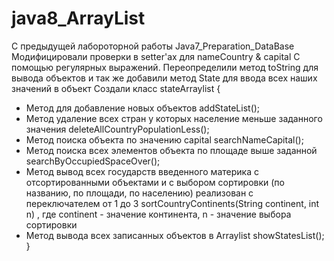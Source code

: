 # java8_ArrayList
С предыдущей лабороторной работы Java7_Preparation_DataBase Модифицировали проверки в setter'ax для nameCountry & capital 
С помощью регулярных выражений. Переопределили метод toString для вывода объектов и так же добавили метод State для ввода всех наших значений в объект
Создали класс stateArraylist {
  * Метод для добавление новых объектов addStateList();
  * Метод удаление всех стран у которых население меньше заданного значения deleteAllCountryPopulationLess();
  * Метод поиска объекта по значению capital searchNameCapital();
  * Метод поиска всех элементов объекта по площаде выше заданной searchByOccupiedSpaceOver();
  * Метод вывод всех государств введенного материка с отсортированными объектами и с выбором сортировки 
    (по названию, по площади, по населению) реализован с переключателем от 1 до 3
    sortCountryContinents(String continent, int n) , где continent - значение континента, n - значение выбора сортировки
  * Метод вывода всех записанных объектов в Arraylist showStatesList();
}
